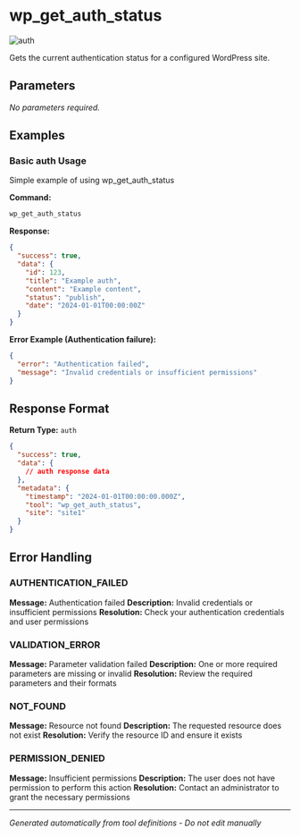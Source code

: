 # wp_get_auth_status

![auth](https://img.shields.io/badge/category-auth-darkblue)

Gets the current authentication status for a configured WordPress site.

## Parameters

_No parameters required._

## Examples

### Basic auth Usage

Simple example of using wp_get_auth_status

**Command:**

```bash
wp_get_auth_status
```

**Response:**

```json
{
  "success": true,
  "data": {
    "id": 123,
    "title": "Example auth",
    "content": "Example content",
    "status": "publish",
    "date": "2024-01-01T00:00:00Z"
  }
}
```

**Error Example (Authentication failure):**

```json
{
  "error": "Authentication failed",
  "message": "Invalid credentials or insufficient permissions"
}
```

## Response Format

**Return Type:** `auth`

```json
{
  "success": true,
  "data": {
    // auth response data
  },
  "metadata": {
    "timestamp": "2024-01-01T00:00:00.000Z",
    "tool": "wp_get_auth_status",
    "site": "site1"
  }
}
```

## Error Handling

### AUTHENTICATION_FAILED

**Message:** Authentication failed **Description:** Invalid credentials or insufficient permissions **Resolution:**
Check your authentication credentials and user permissions

### VALIDATION_ERROR

**Message:** Parameter validation failed **Description:** One or more required parameters are missing or invalid
**Resolution:** Review the required parameters and their formats

### NOT_FOUND

**Message:** Resource not found **Description:** The requested resource does not exist **Resolution:** Verify the
resource ID and ensure it exists

### PERMISSION_DENIED

**Message:** Insufficient permissions **Description:** The user does not have permission to perform this action
**Resolution:** Contact an administrator to grant the necessary permissions

---

_Generated automatically from tool definitions - Do not edit manually_
